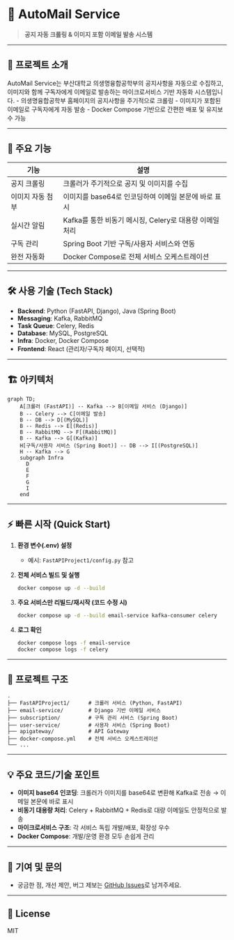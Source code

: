 # 📧 AutoMail Service

> **공지 자동 크롤링 & 이미지 포함 이메일 발송 시스템**

---

## 📝 프로젝트 소개

AutoMail Service는 부산대학교 의생명융합공학부의 공지사항을 자동으로 수집하고, 이미지와 함께 구독자에게 이메일로 발송하는 마이크로서비스 기반 자동화 시스템입니다.
	-	의생명융합공학부 홈페이지의 공지사항을 주기적으로 크롤링
	-	이미지가 포함된 이메일로 구독자에게 자동 발송
	-	Docker Compose 기반으로 간편한 배포 및 유지보수 가능

---

## 🚀 주요 기능

| 기능                | 설명                                                         |
|---------------------|--------------------------------------------------------------|
| 공지 크롤링         | 크롤러가 주기적으로 공지 및 이미지를 수집        |
| 이미지 자동 첨부    | 이미지를 base64로 인코딩하여 이메일 본문에 바로 표시          |
| 실시간 알림         | Kafka를 통한 비동기 메시징, Celery로 대용량 이메일 처리        |
| 구독 관리           | Spring Boot 기반 구독/사용자 서비스와 연동                   |
| 완전 자동화         | Docker Compose로 전체 서비스 오케스트레이션                  |

---

## 🛠️ 사용 기술 (Tech Stack)

- **Backend**: Python (FastAPI, Django), Java (Spring Boot)
- **Messaging**: Kafka, RabbitMQ
- **Task Queue**: Celery, Redis
- **Database**: MySQL, PostgreSQL
- **Infra**: Docker, Docker Compose
- **Frontend**: React (관리자/구독자 페이지, 선택적)

---

## 🏗️ 아키텍처

```mermaid
graph TD;
    A[크롤러 (FastAPI)] -- Kafka --> B[이메일 서비스 (Django)]
    B -- Celery --> C[이메일 발송]
    B -- DB --> D[(MySQL)]
    B -- Redis --> E[(Redis)]
    B -- RabbitMQ --> F[(RabbitMQ)]
    B -- Kafka --> G[(Kafka)]
    H[구독/사용자 서비스 (Spring Boot)] -- DB --> I[(PostgreSQL)]
    H -- Kafka --> G
    subgraph Infra
      D
      E
      F
      G
      I
    end
```

---

## ⚡ 빠른 시작 (Quick Start)

1. **환경 변수(.env) 설정**
   - 예시: `FastAPIProject1/config.py` 참고

2. **전체 서비스 빌드 및 실행**
   ```bash
   docker compose up -d --build
   ```

3. **주요 서비스만 리빌드/재시작 (코드 수정 시)**
   ```bash
   docker compose up -d --build email-service kafka-consumer celery
   ```

4. **로그 확인**
   ```bash
   docker compose logs -f email-service
   docker compose logs -f celery
   ```

---

## 📂 프로젝트 구조

```
.
├── FastAPIProject1/      # 크롤러 서비스 (Python, FastAPI)
├── email-service/        # Django 기반 이메일 서비스
├── subscription/         # 구독 관리 서비스 (Spring Boot)
├── user-service/         # 사용자 서비스 (Spring Boot)
├── apigateway/           # API Gateway
├── docker-compose.yml    # 전체 서비스 오케스트레이션
└── ...
```

---

## 💡 주요 코드/기술 포인트

- **이미지 base64 인코딩**: 크롤러가 이미지를 base64로 변환해 Kafka로 전송 → 이메일 본문에 바로 표시
- **비동기 대용량 처리**: Celery + RabbitMQ + Redis로 대량 이메일도 안정적으로 발송
- **마이크로서비스 구조**: 각 서비스 독립 개발/배포, 확장성 우수
- **Docker Compose**: 개발/운영 환경 모두 손쉽게 관리

---

## 🙌 기여 및 문의

- 궁금한 점, 개선 제안, 버그 제보는 [GitHub Issues](https://github.com/choiyounghwan123/automail/issues)로 남겨주세요.

---

## 📝 License

MIT 
